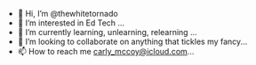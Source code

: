 - 👋 Hi, I’m @thewhitetornado
- 👀 I’m interested in Ed Tech ...
- 🌱 I’m currently learning, unlearning, relearning ...
- 💞️ I’m looking to collaborate on anything that tickles my fancy...
- 📫 How to reach me carly_mccoy@icloud.com...

<!---
thewhitetornado/thewhitetornado is a ✨ special ✨ repository because its `README.md` (this file) appears on your GitHub profile.
You can click the Preview link to take a look at your changes.
--->
